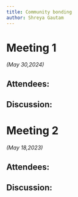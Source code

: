 ```yaml
---
title: Community bonding
author: Shreya Gautam
---
```

<!--
SPDX-License-Identifier: CC-BY-SA-4.0

SPDX-FileCopyrightText: 2024 Shreya Gautam <email.here>
-->

# Meeting 1

*(May 30,2024)*

## Attendees:

## Discussion:

# Meeting 2

*(May 18,2023)*

## Attendees:

## Discussion:
